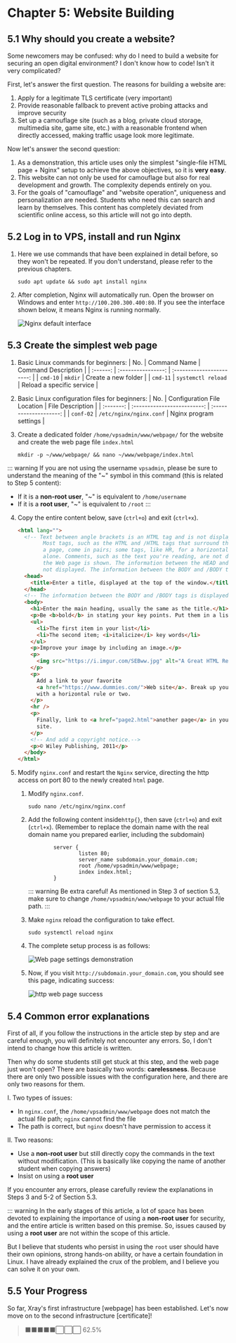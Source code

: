 # Chapter 5: Website Building

## 5.1 Why should you create a website?

Some newcomers may be confused: why do I need to build a website for securing an open digital environment? I don't know how to code! Isn't it very complicated?

First, let's answer the first question. The reasons for building a website are:

1. Apply for a legitimate TLS certificate (very important)
2. Provide reasonable fallback to prevent active probing attacks and improve security
3. Set up a camouflage site (such as a blog, private cloud storage, multimedia site, game site, etc.) with a reasonable frontend when directly accessed, making traffic usage look more legitimate.

Now let's answer the second question:

1. As a demonstration, this article uses only the simplest "single-file HTML page + Nginx" setup to achieve the above objectives, so it is **very easy**.
2. This website can not only be used for camouflage but also for real development and growth. The complexity depends entirely on you.
3. For the goals of "camouflage" and "website operation", uniqueness and personalization are needed. Students who need this can search and learn by themselves. This content has completely deviated from scientific online access, so this article will not go into depth.

## 5.2 Log in to VPS, install and run Nginx

1. Here we use commands that have been explained in detail before, so they won't be repeated. If you don't understand, please refer to the previous chapters.

   ```shell
   sudo apt update && sudo apt install nginx
   ```

2. After completion, Nginx will automatically run. Open the browser on Windows and enter `http://100.200.300.400:80`. If you see the interface shown below, it means Nginx is running normally.

   ![Nginx default interface](./ch05-img01-nginx-default-running.png)

## 5.3 Create the simplest web page

1. Basic Linux commands for beginners:
   |   No.    |    Command Name    |    Command Description    |
   | :------: | :----------------: | :-----------------------: |
   | `cmd-10` |      `mkdir`       |    Create a new folder    |
   | `cmd-11` | `systemctl reload` | Reload a specific service |

2. Basic Linux configuration files for beginners:
   |    No.    | Configuration File Location |    File Description    |
   | :-------: | :-------------------------: | :--------------------: |
   | `conf-02` |   `/etc/nginx/nginx.conf`   | Nginx program settings |

3. Create a dedicated folder `/home/vpsadmin/www/webpage/` for the website and create the web page file `index.html`
   ```shell
   mkdir -p ~/www/webpage/ && nano ~/www/webpage/index.html
   ```

::: warning
If you are not using the username `vpsadmin`, please be sure to understand the meaning of the "~" symbol in this command (this is related to Step 5 content):

- If it is a **non-root user**, "~" is equivalent to `/home/username`
- If it is a **root user**, "~" is equivalent to `/root`
  :::

4. Copy the entire content below, save (`ctrl+o`) and exit (`ctrl+x`).

   ```html
   <html lang="">
     <!-- Text between angle brackets is an HTML tag and is not displayed.
           Most tags, such as the HTML and /HTML tags that surround the contents of
           a page, come in pairs; some tags, like HR, for a horizontal rule, stand
           alone. Comments, such as the text you're reading, are not displayed when
           the Web page is shown. The information between the HEAD and /HEAD tags is
           not displayed. The information between the BODY and /BODY tags is displayed.-->
     <head>
       <title>Enter a title, displayed at the top of the window.</title>
     </head>
     <!-- The information between the BODY and /BODY tags is displayed.-->
     <body>
       <h1>Enter the main heading, usually the same as the title.</h1>
       <p>Be <b>bold</b> in stating your key points. Put them in a list:</p>
       <ul>
         <li>The first item in your list</li>
         <li>The second item; <i>italicize</i> key words</li>
       </ul>
       <p>Improve your image by including an image.</p>
       <p>
         <img src="https://i.imgur.com/SEBww.jpg" alt="A Great HTML Resource" />
       </p>
       <p>
         Add a link to your favorite
         <a href="https://www.dummies.com/">Web site</a>. Break up your page
         with a horizontal rule or two.
       </p>
       <hr />
       <p>
         Finally, link to <a href="page2.html">another page</a> in your own Web
         site.
       </p>
       <!-- And add a copyright notice.-->
       <p>© Wiley Publishing, 2011</p>
     </body>
   </html>
   ```

5. Modify `nginx.conf` and restart the `Nginx` service, directing the http access on port 80 to the newly created `html` page.

   1. Modify `nginx.conf`.

      ```shell
      sudo nano /etc/nginx/nginx.conf
      ```

   2. Add the following content inside`http{}`, then save (`ctrl+o`) and exit (`ctrl+x`). (Remember to replace the domain name with the real domain name you prepared earlier, including the subdomain)

      ```
              server {
                      listen 80;
                      server_name subdomain.your_domain.com;
                      root /home/vpsadmin/www/webpage;
                      index index.html;
              }
      ```

      ::: warning Be extra careful!
      As mentioned in Step 3 of section 5.3, make sure to change `/home/vpsadmin/www/webpage` to your actual file path.
      :::

   3. Make `nginx` reload the configuration to take effect.

      ```shell
      sudo systemctl reload nginx
      ```

   4. The complete setup process is as follows:

      ![Web page settings demonstration](./ch05-img02-nginx-conf-full.gif)

   5. Now, if you visit `http://subdomain.your_domain.com`, you should see this page, indicating success:

      ![http web page success](./ch05-img03-nginx-http-running.png)

## 5.4 Common error explanations

First of all, if you follow the instructions in the article step by step and are careful enough, you will definitely not encounter any errors. So, I don't intend to change how this article is written.

Then why do some students still get stuck at this step, and the web page just won't open? There are basically two words: **carelessness**. Because there are only two possible issues with the configuration here, and there are only two reasons for them.

I. Two types of issues:

- In `nginx.conf`, the `/home/vpsadmin/www/webpage` does not match the actual file path; `nginx` cannot find the file
- The path is correct, but `nginx` doesn't have permission to access it

II. Two reasons:

- Use a **non-root user** but still directly copy the commands in the text without modification. (This is basically like copying the name of another student when copying answers)
- Insist on using a **root user**

If you encounter any errors, please carefully review the explanations in Steps 3 and 5-2 of Section 5.3.

::: warning
In the early stages of this article, a lot of space has been devoted to explaining the importance of using a **non-root user** for security, and the entire article is written based on this premise. So, issues caused by using a **root user** are not within the scope of this article.


But I believe that students who persist in using the `root` user should have their own opinions, strong hands-on ability, or have a certain foundation in Linux. I have already explained the crux of the problem, and I believe you can solve it on your own.

## 5.5 Your Progress

So far, Xray's first infrastructure [webpage] has been established. Let's now move on to the second infrastructure [certificate]!

> ⬛⬛⬛⬛⬛⬜⬜⬜ 62.5%